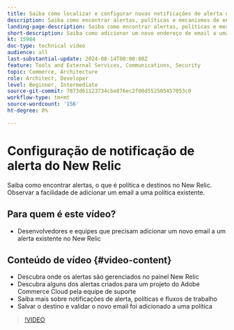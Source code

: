 ```yaml
---
title: Saiba como localizar e configurar novas notificações de alerta no New Relic
description: Saiba como encontrar alertas, políticas e mecanismos de entrega para alertas do New Relic
landing-page-description: Saiba como encontrar alertas, políticas e mecanismos de entrega para alertas do New Relic
short-description: Saiba como adicionar um novo endereço de email a uma política de alerta existente no New Relic.
kt: 15984
doc-type: technical video
audience: all
last-substantial-update: 2024-08-14T00:00:00Z
feature: Tools and External Services, Communications, Security
topic: Commerce, Architecture
role: Architect, Developer
level: Beginner, Intermediate
source-git-commit: 7873d61123734cbe876ec2f00d552505457053c0
workflow-type: tm+mt
source-wordcount: '156'
ht-degree: 0%

---
```


# Configuração de notificação de alerta do New Relic

Saiba como encontrar alertas, o que é política e destinos no New Relic. Observar a facilidade de adicionar um email a uma política existente.

## Para quem é este vídeo?

* Desenvolvedores e equipes que precisam adicionar um novo email a um alerta existente no New Relic

## Conteúdo de vídeo {#video-content}

* Descubra onde os alertas são gerenciados no painel New Relic
* Descubra alguns dos alertas criados para um projeto do Adobe Commerce Cloud pela equipe de suporte
* Saiba mais sobre notificações de alerta, políticas e fluxos de trabalho
* Salvar o destino e validar o novo email foi adicionado a uma política

>[!VIDEO](https://video.tv.adobe.com/v/3432774?learn=on)
